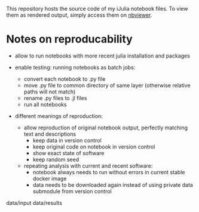 This repository hosts the source code of my iJulia notebook files. To
view them as rendered output, simply access them on
[nbviewer](http://nbviewer.ipython.org/github/cgroll/ijuliaNb/tree/master/).

# Notes on reproducability

- allow to run notebooks with more recent julia installation and
  packages
- enable testing: running notebooks as batch jobs:
  - convert each notebook to .py file
  - move .py file to common directory of same layer (otherwise
    relative paths will not match)
  - rename .py files to .jl files
  - run all notebooks

- different meanings of reproduction:
  - allow reproduction of original notebook output, perfectly matching
    text and descriptions
    - keep data in version control
    - keep original code on notebook in version control
    - show exact state of software
    - keep random seed
  - repeating analysis with current and recent software:
    - notebook always needs to run without errors in current stable
      docker image
    - data needs to be downloaded again instead of using private data
      submodule from version control

data/input
data/results


      
